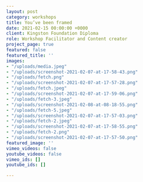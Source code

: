 ```yaml
---
layout: post
category: workshops
title: You’ve been framed
date: 2021-02-15 00:00:00 +0000
client: Kingston Foundation Diploma
role: Workshop Facilitator and Content creator
project_page: true
featured: false
featured_title: ''
images:
- "/uploads/media.jpeg"
- "/uploads/screenshot-2021-02-07-at-17-58-43.png"
- "/uploads/fetch.png"
- "/uploads/screenshot-2021-02-07-at-17-57-28.png"
- "/uploads/fetch.jpeg"
- "/uploads/screenshot-2021-02-07-at-17-59-06.png"
- "/uploads/fetch-3.jpeg"
- "/uploads/screenshot-2021-02-08-at-08-18-55.png"
- "/uploads/fetch-5.jpeg"
- "/uploads/screenshot-2021-02-07-at-17-57-03.png"
- "/uploads/fetch-2.jpeg"
- "/uploads/screenshot-2021-02-07-at-17-58-55.png"
- "/uploads/fetch-2.png"
- "/uploads/screenshot-2021-02-07-at-17-57-50.png"
featured_image: ''
vimeo_videos: false
youtube_videos: false
vimeo_ids: []
youtube_ids: []

---
```

